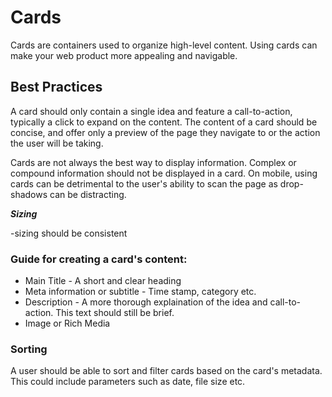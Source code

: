 # Cards

Cards are containers used to organize high-level content. Using cards can make your web product more appealing and navigable.

## Best Practices

A card should only contain a single idea and feature a call-to-action, typically a click to expand on the content. The content of a card should be concise, and offer only a preview of the page they navigate to or the action the user will be taking.

Cards are not always the best way to display information. Complex or compound information should not be displayed in a card. On mobile, using cards can be detrimental to the user's ability to scan the page as drop-shadows can be distracting.

_**Sizing**_

-sizing should be consistent

### **Guide for creating a card's content:**

* Main Title - A short and clear heading
* Meta information or subtitle - Time stamp, category etc.
* Description - A more thorough explaination of the idea and call-to-action. This text should still be brief. 
* Image or Rich Media

### Sorting

A user should be able to sort and filter cards based on the card's metadata. This could include parameters such as date, file size etc.



